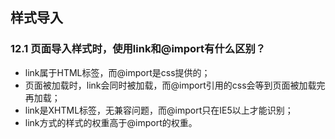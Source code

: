 ## 样式导入

### 12.1 页面导入样式时，使用link和@import有什么区别？

- link属于HTML标签，而@import是css提供的；
- 页面被加载时，link会同时被加载，而@import引用的css会等到页面被加载完再加载；
- link是XHTML标签，无兼容问题，而@import只在IE5以上才能识别；
- link方式的样式的权重高于@import的权重。